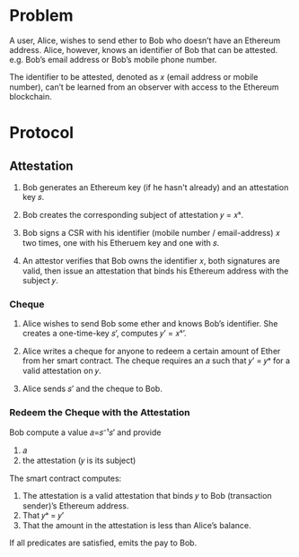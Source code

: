 
# Problem

A user, Alice, wishes to send ether to Bob who doesn’t have an Ethereum address. Alice, however, knows an identifier of Bob that can be attested. e.g. Bob’s email address or Bob’s mobile phone number.

The identifier to be attested, denoted as 𝑥 (email address or mobile number), can’t be learned from an observer with access to the Ethereum blockchain.

# Protocol

## Attestation

1. Bob generates an Ethereum key (if he hasn't already) and an attestation key 𝑠.

2. Bob creates the corresponding subject of attestation 𝑦 = 𝑥ˢ.

3. Bob signs a CSR with his identifier (mobile number / email-address) 𝑥 two times, one with his Etheruem key and one with 𝑠.

4. An attestor verifies that Bob owns the identifier 𝑥, both signatures are valid, then issue an attestation that binds his Ethereum address with the subject 𝑦.

### Cheque

1. Alice wishes to send Bob some ether and knows Bob’s identifier. She creates a one-time-key 𝑠’, computes 𝑦’ = 𝑥ˢ’.

2. Alice writes a cheque for anyone to redeem a certain amount of Ether from her smart contract. The cheque requires an 𝑎 such that 𝑦’ = 𝑦ᵃ for a valid attestation on 𝑦.

3. Alice sends 𝑠’ and the cheque to Bob.

### Redeem the Cheque with the Attestation

Bob compute a value 𝑎=𝑠⁻¹𝑠’ and provide

1. 𝑎
2. the attestation (𝑦 is its subject)

The smart contract computes:

1. The attestation is a valid attestation that binds 𝑦 to Bob (transaction sender)’s Ethereum address.
2. That 𝑦ᵃ = 𝑦’
3. That the amount in the attestation is less than Alice’s balance.

If all predicates are satisfied, emits the pay to Bob.
